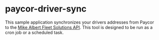 # paycor-driver-sync

This sample application synchronizes your drivers addresses from Paycor to the [Mike Albert Fleet Solutions API](https://developer.mikealbert.com/). This tool is designed to be run as a cron job or a scheduled task.